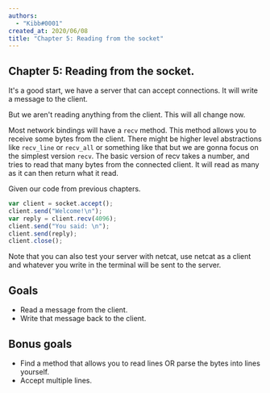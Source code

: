 ```yaml
---
authors:
  - "Kibb#0001"
created_at: 2020/06/08
title: "Chapter 5: Reading from the socket"
---
```


## Chapter 5: Reading from the socket.

It's a good start, we have a server that can accept connections. It will write a message to the client.

But we aren't reading anything from the client. This will all change now.

Most network bindings will have a `recv` method. This method allows you to receive some bytes from the client.
There might be higher level abstractions like `recv_line` or `recv_all` or something like that but we are gonna focus
on the simplest version `recv`. The basic version of recv takes a number, and tries to read that many bytes from the
connected client. It will read as many as it can then return what it read.

Given our code from previous chapters.

```js
var client = socket.accept();
client.send("Welcome!\n");
var reply = client.recv(4096);
client.send("You said: \n");
client.send(reply);
client.close();
```

Note that you can also test your server with netcat, use netcat as a client and whatever you write in the terminal will be sent to the server.

## Goals

- Read a message from the client.
- Write that message back to the client.

## Bonus goals

- Find a method that allows you to read lines OR parse the bytes into lines yourself.
- Accept multiple lines.
